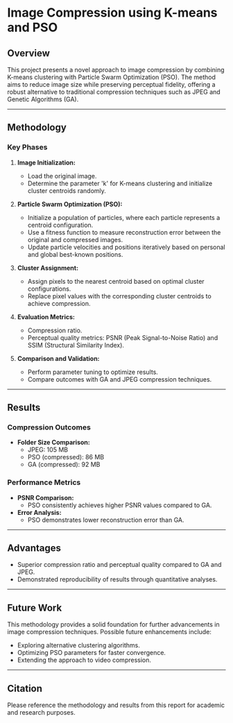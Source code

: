 # Image Compression using K-means and PSO

## Overview
This project presents a novel approach to image compression by combining K-means clustering with Particle Swarm Optimization (PSO). The method aims to reduce image size while preserving perceptual fidelity, offering a robust alternative to traditional compression techniques such as JPEG and Genetic Algorithms (GA).

---

## Methodology

### Key Phases
1. **Image Initialization:**
   - Load the original image.
   - Determine the parameter 'k' for K-means clustering and initialize cluster centroids randomly.

2. **Particle Swarm Optimization (PSO):**
   - Initialize a population of particles, where each particle represents a centroid configuration.
   - Use a fitness function to measure reconstruction error between the original and compressed images.
   - Update particle velocities and positions iteratively based on personal and global best-known positions.

3. **Cluster Assignment:**
   - Assign pixels to the nearest centroid based on optimal cluster configurations.
   - Replace pixel values with the corresponding cluster centroids to achieve compression.

4. **Evaluation Metrics:**
   - Compression ratio.
   - Perceptual quality metrics: PSNR (Peak Signal-to-Noise Ratio) and SSIM (Structural Similarity Index).

5. **Comparison and Validation:**
   - Perform parameter tuning to optimize results.
   - Compare outcomes with GA and JPEG compression techniques.

---

## Results

### Compression Outcomes
- **Folder Size Comparison:**
  - JPEG: 105 MB
  - PSO (compressed): 86 MB
  - GA (compressed): 92 MB

### Performance Metrics
- **PSNR Comparison:**
  - PSO consistently achieves higher PSNR values compared to GA.
- **Error Analysis:**
  - PSO demonstrates lower reconstruction error than GA.

---

## Advantages
- Superior compression ratio and perceptual quality compared to GA and JPEG.
- Demonstrated reproducibility of results through quantitative analyses.

---

## Future Work
This methodology provides a solid foundation for further advancements in image compression techniques. Possible future enhancements include:
- Exploring alternative clustering algorithms.
- Optimizing PSO parameters for faster convergence.
- Extending the approach to video compression.

---

## Citation
Please reference the methodology and results from this report for academic and research purposes.